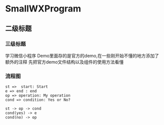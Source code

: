 # SmallWXProgram
## 二级标题
### 三级标题
学习微信小程序
Demo里面存的是官方的demo,在一些刚开始不懂的地方添加了额外的注释
先把官方demo文件结构以及组件的使用方法看懂
### 流程图
``` flow
st =>  start: Start
e => end : end
op => operation: My operation
cond => condition: Yes or No?

st -> op -> cond
cond(yes) -> e
cond(no) -> op
```
